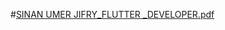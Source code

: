 
#[SINAN UMER JIFRY_FLUTTER _DEVELOPER.pdf](https://github.com/user-attachments/files/15966153/SINAN.UMER.JIFRY_FLUTTER._DEVELOPER.pdf)
